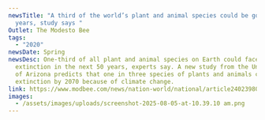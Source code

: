```yaml
---
newsTitle: "A third of the world’s plant and animal species could be gone in 50
  years, study says "
Outlet: The Modesto Bee
tags:
  - "2020"
newsDate: Spring
newsDesc: One-third of all plant and animal species on Earth could face
  extinction in the next 50 years, experts say. A new study from the University
  of Arizona predicts that one in three species of plants and animals could face
  extinction by 2070 because of climate change.
link: https://www.modbee.com/news/nation-world/national/article240239806.html
images:
  - /assets/images/uploads/screenshot-2025-08-05-at-10.39.10 am.png
---
```

